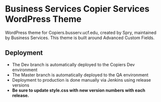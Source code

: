 # Business Services Copier Services WordPress Theme

WordPress theme for Copiers.busserv.ucf.edu, created by Spry, maintained by Business Services.
This theme is built around Advanced Custom Fields.

## Deployment

- The Dev branch is automatically deployed to the Copiers Dev environment
- The Master branch is automatically deployed to the QA environment
- Deployment to production is done manually via Jenkins using release versions
- **Be sure to update style.css with new version numbers with each release.**
